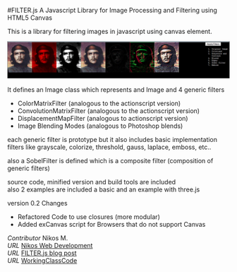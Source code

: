 #FILTER.js A Javascript Library for Image Processing and Filtering using HTML5 Canvas

This is a library for filtering images in javascript using canvas element.  

![Filter.js](/examples/filters-che.png)

It defines an Image class which represents and Image and 4 generic filters  

* ColorMatrixFilter (analogous to the actionscript version)
* ConvolutionMatrixFilter (analogous to the actionscript version)
* DisplacementMapFilter (analogous to actionscript version)
* Image Blending Modes (analogous to Photoshop blends)

each generic filter is prototype but it also includes basic implementation filters like grayscale, colorize, threshold, gauss, laplace, emboss, etc..  

also a SobelFilter is defined which is a composite filter (composition of generic filters)

source code, minified version and build tools are included  
also 2 examples are included a basic and an example with three.js

version 0.2 Changes
* Refactored Code to use closures (more modular)
* Added exCanvas script for Browsers that do not support Canvas

*Contributor* Nikos M.  
*URL* [Nikos Web Development](http://nikos-web-development.netai.net/ "Nikos Web Development")  
*URL* [FILTER.js blog post](http://nikos-web-development.netai.net/blog/image-processing-in-javascript-and-html5-canvas/ "FILTER.js blog post")  
*URL* [WorkingClassCode](http://workingclasscode.uphero.com/ "Working Class Code")  
